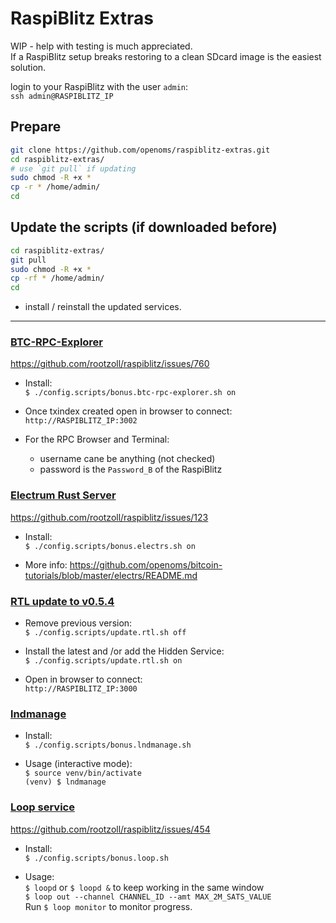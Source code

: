 # RaspiBlitz Extras

WIP - help with testing is much appreciated.  
If a RaspiBlitz setup breaks restoring to a clean SDcard image is the easiest solution.

login to your RaspiBlitz with the user `admin`:  
`ssh admin@RASPIBLITZ_IP`

## Prepare
```bash
git clone https://github.com/openoms/raspiblitz-extras.git
cd raspiblitz-extras/
# use `git pull` if updating
sudo chmod -R +x *
cp -r * /home/admin/
cd
```
## Update the scripts (if downloaded before)
```bash
cd raspiblitz-extras/
git pull
sudo chmod -R +x *
cp -rf * /home/admin/
cd
```
*  install / reinstall the updated services.

---
### [BTC-RPC-Explorer](https://github.com/janoside/btc-rpc-explorer)
https://github.com/rootzoll/raspiblitz/issues/760
* Install:  
`$ ./config.scripts/bonus.btc-rpc-explorer.sh on`

* Once txindex created open in browser to connect:  
`http://RASPIBLITZ_IP:3002`

* For the RPC Browser and Terminal:
    * username cane be anything (not checked)
    * password is the `Password_B` of the RaspiBlitz

### [Electrum Rust Server](https://github.com/romanz/electrs)
https://github.com/rootzoll/raspiblitz/issues/123
* Install:  
`$ ./config.scripts/bonus.electrs.sh on`

* More info: https://github.com/openoms/bitcoin-tutorials/blob/master/electrs/README.md    

### [RTL update to v0.5.4](https://github.com/Ride-The-Lightning/RTL/releases)
* Remove previous version:  
`$ ./config.scripts/update.rtl.sh off`

* Install the latest and /or add the Hidden Service:  
`$ ./config.scripts/update.rtl.sh on`

* Open in browser to connect:  
`http://RASPIBLITZ_IP:3000`

### [lndmanage](https://github.com/bitromortac/lndmanage)
* Install:  
`$ ./config.scripts/bonus.lndmanage.sh`

* Usage (interactive mode):  
`$ source venv/bin/activate`  
`(venv) $ lndmanage `

### [Loop service](https://github.com/lightninglabs/loop)  
https://github.com/rootzoll/raspiblitz/issues/454
* Install:  
`$ ./config.scripts/bonus.loop.sh`

* Usage:  
`$ loopd` or `$ loopd &` to keep working in the same window  
`$ loop out --channel CHANNEL_ID --amt MAX_2M_SATS_VALUE`  
Run `$ loop monitor` to monitor progress.
